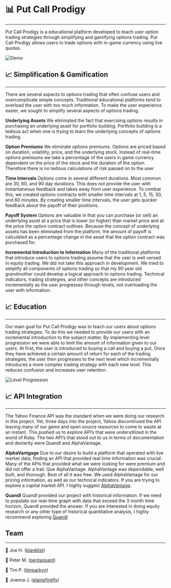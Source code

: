 # 📊 Put Call Prodigy
----------------
Put Call Prodigy is a educational platform developed to teach user option trading strategies through simplifying and gamifying options trading. Put Call Prodigy allows users to trade options with in-game currency using live quotes.


![Demo](https://thumbs.gfycat.com/SilverFrighteningButterfly-size_restricted.gif)


## 📈 Simplification & Gamification
-----------------------
There are several aspects to options trading that often confuse users and overcomplicate simple concepts. Traditional educational platforms tend to overload the user with too much information. To make the user experience easier, we sought to simplify several aspects of options trading.  


**Underlying Assets** We eliminated the fact that exercising options results in purchasing an underlying asset for portfolio building. Portfolio building is a tedious act when one is trying to learn the underlying concepts of options trading.


**Option Premiums** We eliminate options premiums. Options are priced based on duration, volatility, price, and the underlying stock. Instead of real-time options premiums we take a percentage of the users in game currency dependent on the price of the stock and the duration of the option. Therefore there is no tedious calculations of risk passed on to the user


**Time Intervals** Options come in several different durations. Most common are 30, 60, and 90 day durations. This does not provide the user with instantaneous feedback and takes away from user experience. To combat this, we created options contracts with smaller time intervals at 1, 5, 15, 30, and 60 minutes. By creating smaller time intervals, the user gets quicker feedback about the payoff of their positions.


**Payoff System** Options are valuable in that you can purchase (or sell) an underlying asset at a price that is lower (or higher) than market price and at the price the option contract outlines. Because the concept of underlying assets has been eliminated from the platform, the amount of payoff is calculated as a percentage change in the asset that the option contract was purchased for.


**Incremental Introduction to Information**
Many of the traditional platforms that introduce users to options trading assume that the user is well versed in equity trading. We did not take this approach in development. We tried to simplify all components of options trading so that my 90 year old grandmother could develop a logical approach to options trading. Technical indicators, trading strategies, and other concepts are introduced incrementally as the user progresses through levels, not overloading the user with information.  


## 📈 Education
----------------------
Our main goal for Put Call Prodigy was to teach our users about options trading strategies. To do this we needed to provide our users with an incremental introduction to the subject matter. By implementing level progression we were able to limit the amount of information given to our users. At first, the user is introduced to buying a call and buying a put. Once they have achieved a certain amount of return for each of the trading strategies, the user then progresses to the next level which incrementally introduces a more complex trading strategy with each new level. This reduces confusion and increases user retention.


![Level Progression](https://github.com/blanklist/put-call-prodigy/blob/master/levels.png?raw=true)


## 📈 API Integration
----------------------
The Yahoo Finance API was the standard when we were doing our research in this project. Yet, three days into the project, Yahoo discontinued the API leaving many of our gems and open source resources to come to waste at an instant. This pushed us to explore API’s that were underutilized in the world of Ruby. The two API’s that stood out to us in terms of documentation and dexterity were Quandl and AlphaVantage.


**AlphaVantgage**
Due to our desire to build a platform that operated with live market data, finding an API that provided real time information was crucial. Many of the APIs that provided what we were looking for were premium and did not offer a trail. Que AlphaVantage. AlphaVantage was dependable, well built, and thorough. Best of all it was free. We used AlphaVantage for our pricing information, as well as our technical indicators. If you are trying to explore a capital market API. I highly suggest [AlphaVantage](https://www.alphavantage.co/).


**Quandl**
Quandl provided our project with historical information. If we need to populate our real-time graph with data that exceed the 3 month time horizon, Quandl provided the answer. If you are interested in doing equity research or any other type of historical quantitative analysis, I highly recommend exploring [Quandl](https://www.quandl.com/tools/api)


## Team
------------------
📌 Joe H. ([blanklist](https://github.com/blanklist))

📌 Peter M. ([pentaquant](https://github.com/pentaquant))

📌 Tim P. ([timparkyn](https://github.com/timparkyn))

📌 Joanna J. ([elainefirefly](https://github.com/elainefirefly))
